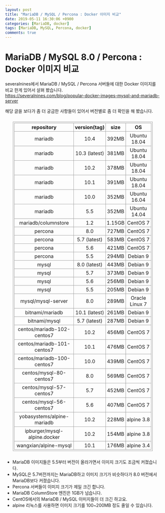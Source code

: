 ```yaml
---
layout: post
title: "MariaDB / MySQL / Percona : Docker 이미지 비교"
date: 2019-05-11 16:30:06 +0900
categories: [MariaDB, docker]
tags: [MariaDB, MySQL, Percona, docker]
comments: true
---
```

# MariaDB / MySQL 8.0 / Percona : Docker 이미지 비교

severalnines에서 MariaDB / MySQL / Percona 서버들에 대한 Docker 이미지를 비교 한게 있어서 살펴 봤습니다.  
https://severalnines.com/blog/popular-docker-images-mysql-and-mariadb-server

해당 글을 보다가 좀 더 궁금한 사항들이 있어서 버전별로 좀 더 확인을 해 봤습니다.  


<style>
table {width:90%;margin:5%;border:1px solid #999999;padding:3px;}
th, td {border:1px solid #999999;padding:3px;text-align:center;}
</style>


<table>
<tr><th>repository</th><th>version(tag)</th><th>size</th><th>OS</th></tr>
<tr><td>mariadb</td><td>10.4</td><td>392MB</td><td>Ubuntu 18.04</td></tr>
<tr><td>mariadb</td><td>10.3 (latest)</td><td>381MB</td><td>Ubuntu 18.04</td></tr>
<tr><td>mariadb</td><td>10.2</td><td>378MB</td><td>Ubuntu 18.04</td></tr>
<tr><td>mariadb</td><td>10.1</td><td>391MB</td><td>Ubuntu 18.04</td></tr>
<tr><td>mariadb</td><td>10.0</td><td>352MB</td><td>Ubuntu 16.04</td></tr>
<tr><td>mariadb</td><td>5.5</td><td>352MB</td><td>Ubuntu 14.04</td></tr>
<tr><td>mariadb/columnstore</td><td>1.2</td><td>1.15GB</td><td>CentOS 7</td></tr>
<tr><td>percona</td><td>8.0</td><td>727MB</td><td>CentOS 7</td></tr>
<tr><td>percona</td><td>5.7 (latest)</td><td>583MB</td><td>CentOS 7</td></tr>
<tr><td>percona</td><td>5.6</td><td>421MB</td><td>CentOS 7</td></tr>
<tr><td>percona</td><td>5.5</td><td>294MB</td><td>Debian 9</td></tr>
<tr><td>mysql</td><td>8.0 (latest)</td><td>443MB</td><td>Debian 9</td></tr>
<tr><td>mysql</td><td>5.7</td><td>373MB</td><td>Debian 9</td></tr>
<tr><td>mysql</td><td>5.6</td><td>256MB</td><td>Debian 9</td></tr>
<tr><td>mysql</td><td>5.5</td><td>205MB</td><td>Debian 9</td></tr>
<tr><td>mysql/mysql-server</td><td>8.0</td><td>289MB</td><td>Oracle Linux 7</td></tr>
<tr><td>bitnami/mariadb</td><td>10.1 (latest)</td><td>261MB</td><td>Debian 9</td></tr>
<tr><td>bitnami/mysql</td><td>5.7 (latest)</td><td>287MB</td><td>Debian 9</td></tr>
<tr><td>centos/mariadb-102-centos7</td><td>10.2</td><td>456MB</td><td>CentOS 7</td></tr>
<tr><td>centos/mariadb-101-centos7</td><td>10.1</td><td>476MB</td><td>CentOS 7</td></tr>
<tr><td>centos/mariadb-100-centos7</td><td>10.0</td><td>439MB</td><td>CentOS 7</td></tr>
<tr><td>centos/mysql-80-centos7</td><td>8.0</td><td>569MB</td><td>CentOS 7</td></tr>
<tr><td>centos/mysql-57-centos7</td><td>5.7</td><td>452MB</td><td>CentOS 7</td></tr>
<tr><td>centos/mysql-56-centos7</td><td>5.6</td><td>407MB</td><td>CentOS 7</td></tr>
<tr><td>yobasystems/alpine-mariadb</td><td>10.2</td><td>228MB</td><td>alpine 3.8</td></tr>
<tr><td>ipburger/mysql-alpine.docker</td><td>10.2</td><td>154MB</td><td>alpine 3.8</td></tr>
<tr><td>wangxian/alpine-mysql</td><td>10.1</td><td>176MB</td><td> alpine 3.4</td></tr>
</table>  
  
  
    


* MariaDB 이미지들은 5.5부터 버전이 올라가면서 이미지 크기도 조금씩 커졌습니다.
* MySQL은 5.7버전까지는 MariaDB하고 이미지 크기가 비슷하다가 8.0 버전에서 MariaDB보다 커졌습니다.
* Percona 서버들이 이미지 크기가 제일 크긴 합니다.
* MariaDB ColumnStore 엔진은 1GB가 넘습니다.
* CentOS에서의 MariaDB / MySQL 이미지들이 더 크긴 하고요.
* alpine 리눅스를 사용하면 이미지 크기를 100~200MB 정도 줄일 수 있습니다.